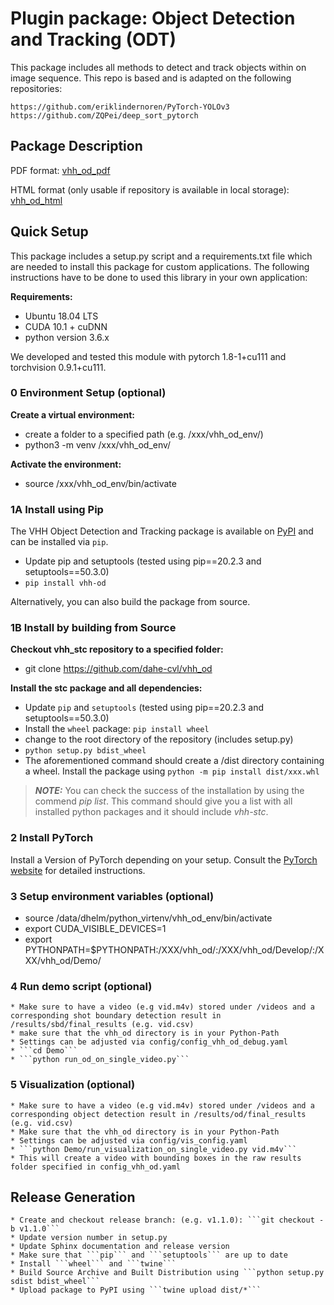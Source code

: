 # Plugin package: Object Detection and Tracking (ODT)

This package includes all methods to detect and track objects within on image sequence.
This repo is based and is adapted on the following repositories:

    https://github.com/eriklindernoren/PyTorch-YOLOv3
    https://github.com/ZQPei/deep_sort_pytorch

## Package Description

PDF format: [vhh_od_pdf](https://github.com/dahe-cvl/vhh_od/blob/master/ApiSphinxDocumentation/build/latex/vhhpluginpackageshottypeclassificationvhh_stc.pdf)
    
HTML format (only usable if repository is available in local storage): [vhh_od_html](https://github.com/dahe-cvl/vhh_od/blob/master/ApiSphinxDocumentation/build/html/index.html)

## Quick Setup

This package includes a setup.py script and a requirements.txt file which are needed to install this package for custom applications.
The following instructions have to be done to used this library in your own application:

**Requirements:**

   * Ubuntu 18.04 LTS
   * CUDA 10.1 + cuDNN
   * python version 3.6.x

We developed and tested this module with pytorch 1.8-1+cu111 and torchvision 0.9.1+cu111.
   
### 0 Environment Setup (optional)

**Create a virtual environment:**

   * create a folder to a specified path (e.g. /xxx/vhh_od_env/)
   * python3 -m venv /xxx/vhh_od_env/

**Activate the environment:**

   * source /xxx/vhh_od_env/bin/activate

### 1A Install using Pip

The VHH Object Detection and Tracking package is available on [PyPI](https://pypi.org/project/vhh-stc/) and can be installed via ```pip```.

* Update pip and setuptools (tested using pip\==20.2.3 and setuptools==50.3.0)
* ```pip install vhh-od```

Alternatively, you can also build the package from source.

### 1B Install by building from Source

**Checkout vhh_stc repository to a specified folder:**

   * git clone https://github.com/dahe-cvl/vhh_od

**Install the stc package and all dependencies:**

   * Update ```pip``` and ```setuptools``` (tested using pip\==20.2.3 and setuptools==50.3.0)
   * Install the ```wheel``` package: ```pip install wheel```
   * change to the root directory of the repository (includes setup.py)
   * ```python setup.py bdist_wheel```
   * The aforementioned command should create a /dist directory containing a wheel. Install the package using ```python -m pip install dist/xxx.whl```
   
> **_NOTE:_**
You can check the success of the installation by using the commend *pip list*. This command should give you a list
with all installed python packages and it should include *vhh-stc*.

### 2 Install PyTorch

Install a Version of PyTorch depending on your setup. Consult the [PyTorch website](https://pytorch.org/get-started/locally/) for detailed instructions.

### 3 Setup environment variables (optional)

   * source /data/dhelm/python_virtenv/vhh_od_env/bin/activate
   * export CUDA_VISIBLE_DEVICES=1
   * export PYTHONPATH=$PYTHONPATH:/XXX/vhh_od/:/XXX/vhh_od/Develop/:/XXX/vhh_od/Demo/

### 4 Run demo script (optional)

    * Make sure to have a video (e.g vid.m4v) stored under /videos and a corresponding shot boundary detection result in /results/sbd/final_results (e.g. vid.csv)
    * make sure that the vhh_od directory is in your Python-Path
    * Settings can be adjusted via config/config_vhh_od_debug.yaml
    * ```cd Demo```
    * ```python run_od_on_single_video.py```

### 5 Visualization (optional)

    * Make sure to have a video (e.g vid.m4v) stored under /videos and a corresponding object detection result in /results/od/final_results (e.g. vid.csv)
    * Make sure that the vhh_od directory is in your Python-Path
    * Settings can be adjusted via config/vis_config.yaml
    * ```python Demo/run_visualization_on_single_video.py vid.m4v```
    * This will create a video with bounding boxes in the raw results folder specified in config_vhh_od.yaml


## Release Generation
    
    * Create and checkout release branch: (e.g. v1.1.0): ```git checkout -b v1.1.0```
    * Update version number in setup.py
    * Update Sphinx documentation and release version
    * Make sure that ```pip``` and ```setuptools``` are up to date
    * Install ```wheel``` and ```twine```
    * Build Source Archive and Built Distribution using ```python setup.py sdist bdist_wheel```
    * Upload package to PyPI using ```twine upload dist/*```
